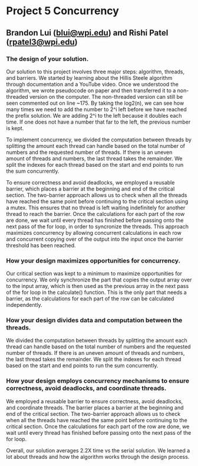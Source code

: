 # Project 5 Concurrency 
## Brandon Lui (blui@wpi.edu) and Rishi Patel (rpatel3@wpi.edu)

### The design of your solution.
Our solution to this project involves three major steps: algorithm, threads, and barriers. We started by learning about the Hillis Steele algorithm through documentation and a YouTube video. Once we understood the algorithm, we wrote pseudocode on paper and then transferred it to a non-threaded version on the computer. The non-threaded version can still be seen commented out on line ~175. By taking the log2(n), we can see how many times we need to add the number to 2^i left before we have reached the prefix solution. We are adding 2^i to the left because it doubles each time. If one does not have a number that far to the left, the previous number is kept.

To implement concurrency, we divided the computation between threads by splitting the amount each thread can handle based on the total number of numbers and the requested number of threads. If there is an uneven amount of threads and numbers, the last thread takes the remainder. We split the indexes for each thread based on the start and end points to run the sum concurrently.

To ensure correctness and avoid deadlocks, we employed a reusable barrier, which places a barrier at the beginning and end of the critical section. The two-barrier approach allows us to check when all the threads have reached the same point before continuing to the critical section using a mutex. This ensures that no thread is left waiting indefinitely for another thread to reach the barrier. Once the calculations for each part of the row are done, we wait until every thread has finished before passing onto the next pass of the for loop, in order to syncronize the threads. This approach maximizes concurrency by allowing concurrent calculations in each row and concurrent copying over of the output into the input once the barrier threshold has been reached.

### How your design maximizes opportunities for concurrency.
Our critical section was kept to a minimum to maximize opportunities for concurrency. We only synchronize the part that copies the output array over to the input array, which is then used as the previous array in the next pass of the for loop in the calculate() function. This is the only part that needs a barrier, as the calculations for each part of the row can be calculated independently.

### How your design divides data and computation between the threads.
We divided the computation between threads by splitting the amount each thread can handle based on the total number of numbers and the requested number of threads. If there is an uneven amount of threads and numbers, the last thread takes the remainder. We split the indexes for each thread based on the start and end points to run the sum concurrently.

### How your design employs concurrency mechanisms to ensure correctness, avoid deadlocks, and coordinate threads.
We employed a reusable barrier to ensure correctness, avoid deadlocks, and coordinate threads. The barrier places a barrier at the beginning and end of the critical section. The two-barrier approach allows us to check when all the threads have reached the same point before continuing to the critical section. Once the calculations for each part of the row are done, we wait until every thread has finished before passing onto the next pass of the for loop.

Overall, our solution averages 2.2X time vs the serial solution. We learned a lot about threads and how the algorithm works through the design process.